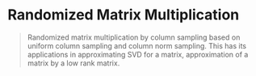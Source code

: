 # Randomized Matrix Multiplication

> Randomized matrix multiplication by column sampling based on uniform column sampling and column norm sampling. This has its applications in approximating SVD for a matrix, 
approximation of a matrix by a low rank matrix.

